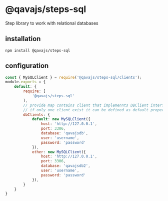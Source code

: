 # @qavajs/steps-sql
Step library to work with relational databases

## installation
`npm install @qavajs/steps-sql`

## configuration
```javascript
const { MySQLClient } = require('@qavajs/steps-sql/clients');
module.exports = {
    default: {
        require: [
            '@qavajs/steps-sql'
        ],
        // provide map contains client that implemennts DBClient interface
        // if only one client exist it can be defined as default property
        dbClients: {
            default: new MySQLClient({
                host: 'http://127.0.0.1',
                port: 3306,
                database: 'qavajsdb',
                user: 'username',
                password: 'password'
            }),
            other: new MySQLClient({
                host: 'http://127.0.0.1',
                port: 3306,
                database: 'qavajsdb2',
                user: 'username',
                password: 'password'
            }),
        }
    }
}
```
